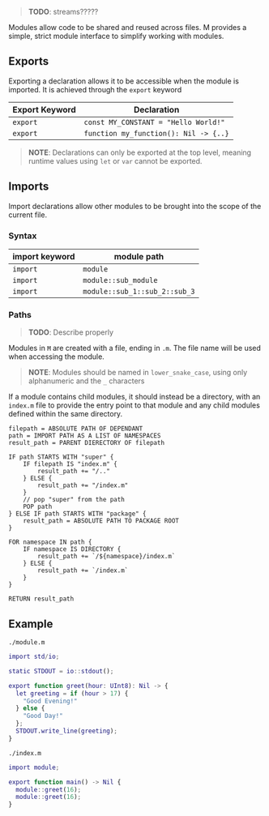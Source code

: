 > **TODO**: streams?????

Modules allow code to be shared and reused across files. M provides a simple, strict module interface to simplify working with modules.

## Exports

Exporting a declaration allows it to be accessible when the module is imported. It is achieved through the `export` keyword

| Export Keyword | Declaration                           |
| -------------- | ------------------------------------- |
| `export`       | `const MY_CONSTANT = "Hello World!"`  |
| `export`       | `function my_function(): Nil -> {..}` |

> **NOTE**: Declarations can only be exported at the top level, meaning runtime values using `let` or `var` cannot be exported.

## Imports

Import declarations allow other modules to be brought into the scope of the current file.

### Syntax

| import keyword | module path                   |
| -------------- | ----------------------------- |
| `import`       | `module`                      |
| `import`       | `module::sub_module`          |
| `import`       | `module::sub_1::sub_2::sub_3` |

### Paths

> **TODO**: Describe properly

Modules in `M` are created with a file, ending in `.m`. The file name will be used when accessing the module.

> **NOTE**: Modules should be named in `lower_snake_case`, using only alphanumeric and the `_` characters

If a module contains child modules, it should instead be a directory, with an `index.m` file to provide the entry point to that module and any child modules defined within the same directory.

```
filepath = ABSOLUTE PATH OF DEPENDANT
path = IMPORT PATH AS A LIST OF NAMESPACES 
result_path = PARENT DIERECTORY OF filepath

IF path STARTS WITH "super" {
    IF filepath IS "index.m" {
        result_path += "/.."
    } ELSE {
        result_path += "/index.m"
    }
    // pop "super" from the path
    POP path
} ELSE IF path STARTS WITH "package" {
    result_path = ABSOLUTE PATH TO PACKAGE ROOT
}

FOR namespace IN path {
    IF namespace IS DIRECTORY {
        result_path += `/${namespace}/index.m`
    } ELSE {
        result_path += `/index.m`
    }
}

RETURN result_path
```

## Example

`./module.m`

```m
import std/io;

static STDOUT = io::stdout();

export function greet(hour: UInt8): Nil -> {
  let greeting = if (hour > 17) {
    "Good Evening!"
  } else {
    "Good Day!"
  };
  STDOUT.write_line(greeting);
}
```

`./index.m`

```m
import module;

export function main() -> Nil {
  module::greet(16);
  module::greet(16);
}
```
